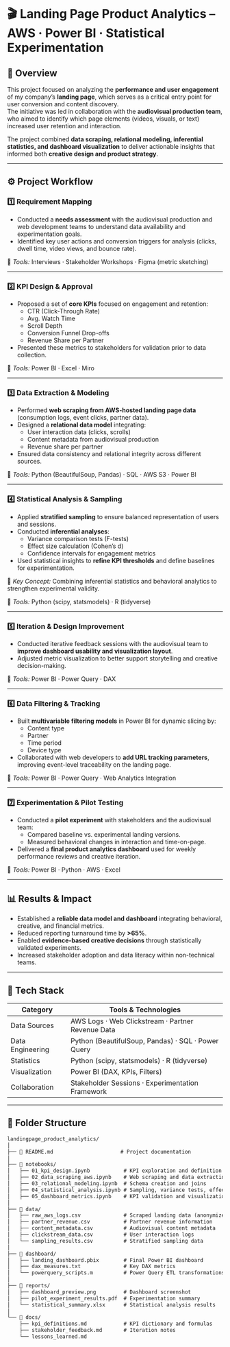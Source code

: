 # 🎬 Landing Page Product Analytics – AWS · Power BI · Statistical Experimentation

## 🎯 Overview  

This project focused on analyzing the **performance and user engagement** of my company’s **landing page**, which serves as a critical entry point for user conversion and content discovery.  
The initiative was led in collaboration with the **audiovisual production team**, who aimed to identify which page elements (videos, visuals, or text) increased user retention and interaction.  

The project combined **data scraping, relational modeling, inferential statistics, and dashboard visualization** to deliver actionable insights that informed both **creative design and product strategy**.  

---

## ⚙️ Project Workflow  

### **1️⃣ Requirement Mapping**
- Conducted a **needs assessment** with the audiovisual production and web development teams to understand data availability and experimentation goals.  
- Identified key user actions and conversion triggers for analysis (clicks, dwell time, video views, and bounce rate).  

🧰 *Tools:* Interviews · Stakeholder Workshops · Figma (metric sketching)  

---

### **2️⃣ KPI Design & Approval**
- Proposed a set of **core KPIs** focused on engagement and retention:
  - CTR (Click-Through Rate)
  - Avg. Watch Time
  - Scroll Depth
  - Conversion Funnel Drop-offs
  - Revenue Share per Partner  
- Presented these metrics to stakeholders for validation prior to data collection.  

🧰 *Tools:* Power BI · Excel · Miro  

---

### **3️⃣ Data Extraction & Modeling**
- Performed **web scraping from AWS-hosted landing page data** (consumption logs, event clicks, partner data).  
- Designed a **relational data model** integrating:
  - User interaction data (clicks, scrolls)
  - Content metadata from audiovisual production
  - Revenue share per partner  
- Ensured data consistency and relational integrity across different sources.  

🧰 *Tools:* Python (BeautifulSoup, Pandas) · SQL · AWS S3 · Power BI  

---

### **4️⃣ Statistical Analysis & Sampling**
- Applied **stratified sampling** to ensure balanced representation of users and sessions.  
- Conducted **inferential analyses**:
  - Variance comparison tests (F-tests)
  - Effect size calculation (Cohen’s d)
  - Confidence intervals for engagement metrics  
- Used statistical insights to **refine KPI thresholds** and define baselines for experimentation.  

🧠 *Key Concept:* Combining inferential statistics and behavioral analytics to strengthen experimental validity.  

🧰 *Tools:* Python (scipy, statsmodels) · R (tidyverse)  

---

### **5️⃣ Iteration & Design Improvement**
- Conducted iterative feedback sessions with the audiovisual team to **improve dashboard usability and visualization layout**.  
- Adjusted metric visualization to better support storytelling and creative decision-making.  

🧰 *Tools:* Power BI · Power Query · DAX  

---

### **6️⃣ Data Filtering & Tracking**
- Built **multivariable filtering models** in Power BI for dynamic slicing by:
  - Content type
  - Partner
  - Time period
  - Device type  
- Collaborated with web developers to **add URL tracking parameters**, improving event-level traceability on the landing page.  

🧰 *Tools:* Power BI · Power Query · Web Analytics Integration  

---

### **7️⃣ Experimentation & Pilot Testing**
- Conducted a **pilot experiment** with stakeholders and the audiovisual team:
  - Compared baseline vs. experimental landing versions.
  - Measured behavioral changes in interaction and time-on-page.  
- Delivered a **final product analytics dashboard** used for weekly performance reviews and creative iteration.  

🧰 *Tools:* Power BI · Python · AWS · Excel  

---

## 📊 Results & Impact  

- Established a **reliable data model and dashboard** integrating behavioral, creative, and financial metrics.  
- Reduced reporting turnaround time by **>65%**.  
- Enabled **evidence-based creative decisions** through statistically validated experiments.  
- Increased stakeholder adoption and data literacy within non-technical teams.  

---

## 🧰 Tech Stack  

| Category | Tools & Technologies |
|-----------|---------------------|
| Data Sources | AWS Logs · Web Clickstream · Partner Revenue Data |
| Data Engineering | Python (BeautifulSoup, Pandas) · SQL · Power Query |
| Statistics | Python (scipy, statsmodels) · R (tidyverse) |
| Visualization | Power BI (DAX, KPIs, Filters) |
| Collaboration | Stakeholder Sessions · Experimentation Framework |

---

## 📁 Folder Structure  

```markdown
landingpage_product_analytics/
│
├── 📘 README.md                      # Project documentation
│
├── 📂 notebooks/
│   ├── 01_kpi_design.ipynb           # KPI exploration and definition
│   ├── 02_data_scraping_aws.ipynb    # Web scraping and data extraction
│   ├── 03_relational_modeling.ipynb  # Schema creation and joins
│   ├── 04_statistical_analysis.ipynb # Sampling, variance tests, effect size
│   ├── 05_dashboard_metrics.ipynb    # KPI validation and visualization design
│
├── 📂 data/
│   ├── raw_aws_logs.csv              # Scraped landing data (anonymized)
│   ├── partner_revenue.csv           # Partner revenue information
│   ├── content_metadata.csv          # Audiovisual content metadata
│   ├── clickstream_data.csv          # User interaction logs
│   └── sampling_results.csv          # Stratified sampling data
│
├── 📂 dashboard/
│   ├── landing_dashboard.pbix        # Final Power BI dashboard
│   ├── dax_measures.txt              # Key DAX metrics
│   └── powerquery_scripts.m          # Power Query ETL transformations
│
├── 📂 reports/
│   ├── dashboard_preview.png         # Dashboard screenshot
│   ├── pilot_experiment_results.pdf  # Experimentation summary
│   └── statistical_summary.xlsx      # Statistical analysis results
│
└── 📂 docs/
    ├── kpi_definitions.md            # KPI dictionary and formulas
    ├── stakeholder_feedback.md       # Iteration notes
    └── lessons_learned.md
